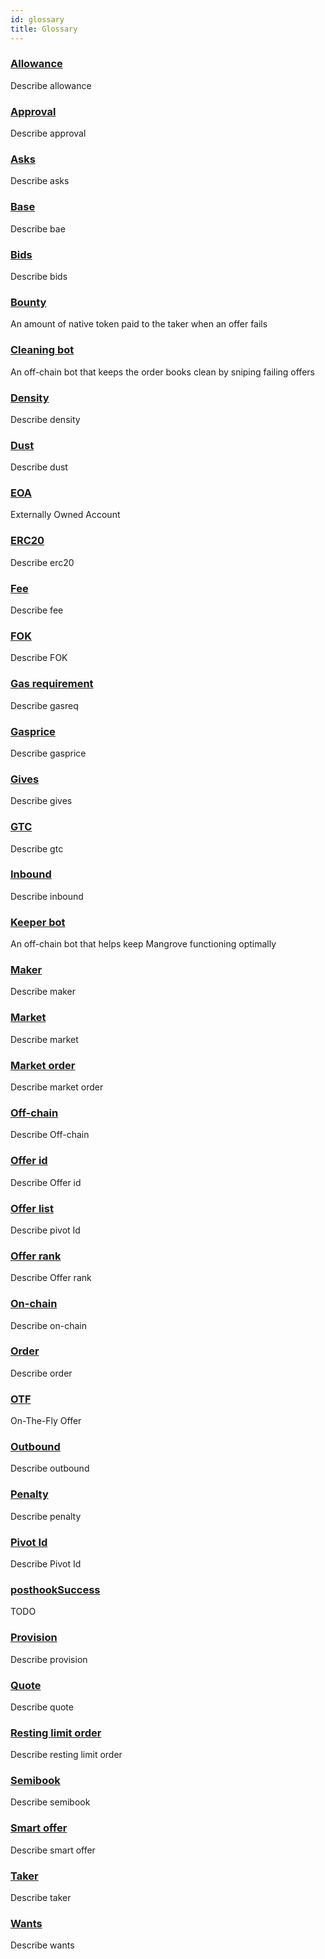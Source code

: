 ```yaml
---
id: glossary
title: Glossary
---
```


### [Allowance](/docs/terms/Allowance) 
Describe allowance


### [Approval](/docs/terms/Approval) 
Describe approval


### [Asks](/docs/terms/Asks) 
Describe asks


### [Base](/docs/terms/Base) 
Describe bae


### [Bids](/docs/terms/Bids) 
Describe bids


### [Bounty](/docs/terms/bounty) 
An amount of native token paid to the taker when an offer fails


### [Cleaning bot](/docs/terms/cleaning-bot) 
An off-chain bot that keeps the order books clean by sniping failing offers


### [Density](/docs/terms/Density) 
Describe density


### [Dust](/docs/terms/Dust) 
Describe dust


### [EOA](/docs/terms/EOA) 
Externally Owned Account


### [ERC20](/docs/terms/ERC20) 
Describe erc20


### [Fee](/docs/terms/fee) 
Describe fee


### [FOK](/docs/terms/FOK) 
Describe FOK


### [Gas requirement](/docs/terms/Gasreq) 
Describe gasreq


### [Gasprice](/docs/terms/Gasprice) 
Describe gasprice


### [Gives](/docs/terms/Gives) 
Describe gives


### [GTC](/docs/terms/GTC) 
Describe gtc


### [Inbound](/docs/terms/Inbound) 
Describe inbound


### [Keeper bot](/docs/terms/keeper-bot) 
An off-chain bot that helps keep Mangrove functioning optimally


### [Maker](/docs/terms/Maker) 
Describe maker


### [Market](/docs/terms/Market) 
Describe market


### [Market order](/docs/terms/MarketOrder) 
Describe market order


### [Off-chain](/docs/terms/Off-chain) 
Describe Off-chain


### [Offer id](/docs/terms/OfferId) 
Describe Offer id


### [Offer list](/docs/terms/OfferList) 
Describe pivot Id


### [Offer rank](/docs/terms/OfferRank) 
Describe Offer rank


### [On-chain](/docs/terms/On-chain) 
Describe on-chain


### [Order](/docs/terms/Order) 
Describe order


### [OTF](/docs/terms/OTF) 
On-The-Fly Offer


### [Outbound](/docs/terms/Outbound) 
Describe outbound


### [Penalty](/docs/terms/Penalty) 
Describe penalty


### [Pivot Id](/docs/terms/PivotId) 
Describe Pivot Id


### [posthookSuccess](/docs/terms/posthookSuccess) 
TODO


### [Provision](/docs/terms/Provision) 
Describe provision


### [Quote](/docs/terms/Quote) 
Describe quote


### [Resting limit order](/docs/terms/RestingLimit) 
Describe resting limit order


### [Semibook](/docs/terms/Semibook) 
Describe semibook


### [Smart offer](/docs/terms/SmartOffer) 
Describe smart offer


### [Taker](/docs/terms/Taker) 
Describe taker


### [Wants](/docs/terms/Wants) 
Describe wants
